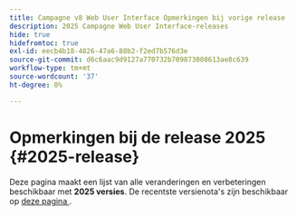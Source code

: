 ```yaml
---
title: Campagne v8 Web User Interface Opmerkingen bij vorige release
description: 2025 Campagne Web User Interface-releases
hide: true
hidefromtoc: true
exl-id: eecb4b18-4826-47a6-88b2-f2ed7b576d3e
source-git-commit: d6c6aac9d9127a770732b709873008613ae8c639
workflow-type: tm+mt
source-wordcount: '37'
ht-degree: 0%

---
```


# Opmerkingen bij de release 2025 {#2025-release}

Deze pagina maakt een lijst van alle veranderingen en verbeteringen beschikbaar met **2025 versies**. De recentste versienota&#39;s zijn beschikbaar op [ deze pagina ](release-notes.md).